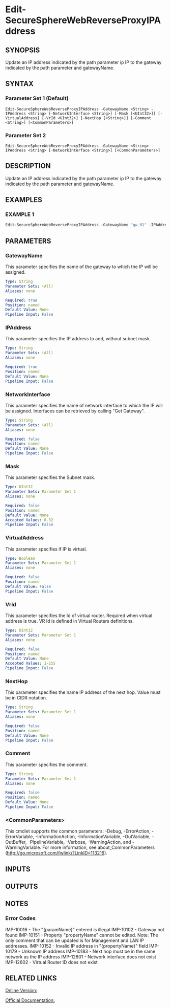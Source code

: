 ﻿# Edit-SecureSphereWebReverseProxyIPAddress

## SYNOPSIS
Update an IP address indicated by the path parameter ip IP to the gateway indicated by the path parameter and gatewayName.

## SYNTAX

### Parameter Set 1 (Default)
```
Edit-SecureSphereWebReverseProxyIPAddress -GatewayName <String> -IPAddress <String> [-NetworkInterface <String>] [-Mask [<UInt32>]] [-VirtualAddress] [-VrId <UInt32>] [-NextHop [<String>]] [-Comment <String>] [<CommonParameters>]
```

### Parameter Set 2
```
Edit-SecureSphereWebReverseProxyIPAddress -GatewayName <String> -IPAddress <String> [-NetworkInterface <String>] [<CommonParameters>]
```

## DESCRIPTION
Update an IP address indicated by the path parameter ip IP to the gateway indicated by the path parameter and gatewayName.

## EXAMPLES

### EXAMPLE 1

```powershell
Edit-SecureSphereWebReverseProxyIPAddress -GatewayName "gw_01" -IPAddress "10.1.1.12" -NetworkInterface "eth1" -Mask 24 -NextHop "10.2.0.255/24"
```

## PARAMETERS

### GatewayName
This parameter specifies the name of the gateway to which the IP will be assigned.

```yaml
Type: String
Parameter Sets: (All)
Aliases: none

Required: true
Position: named
Default Value: None
Pipeline Input: False
```

### IPAddress
This parameter specifies the IP address to add, without subnet mask.

```yaml
Type: String
Parameter Sets: (All)
Aliases: none

Required: true
Position: named
Default Value: None
Pipeline Input: False
```

### NetworkInterface
This parameter specifies the name of network interface to which the IP will be assigned. Interfaces can be retrieved by calling "Get Gateway".

```yaml
Type: String
Parameter Sets: (All)
Aliases: none

Required: false
Position: named
Default Value: None
Pipeline Input: False
```

### Mask
This parameter specifies the Subnet mask.

```yaml
Type: UInt32
Parameter Sets: Parameter Set 1
Aliases: none

Required: false
Position: named
Default Value: None
Accepted Values: 0-32
Pipeline Input: False
```

### VirtualAddress
This parameter specifies if IP is virtual.

```yaml
Type: Boolean
Parameter Sets: Parameter Set 1
Aliases: none

Required: false
Position: named
Default Value: False
Pipeline Input: False
```

### VrId
This parameter specifies the Id of virtual router. Required when virtual address is true. VR Id is defined in Virtual Routers definitions.

```yaml
Type: UInt32
Parameter Sets: Parameter Set 1
Aliases: none

Required: false
Position: named
Default Value: None
Accepted Values: 1-255
Pipeline Input: False
```

### NextHop
This parameter specifies the name IP address of the next hop. Value must be in CIDR notation.

```yaml
Type: String
Parameter Sets: Parameter Set 1
Aliases: none

Required: false
Position: named
Default Value: None
Pipeline Input: False
```

### Comment
This parameter specifies the comment.

```yaml
Type: String
Parameter Sets: Parameter Set 1
Aliases: none

Required: false
Position: named
Default Value: None
Pipeline Input: False
```

### \<CommonParameters\>
This cmdlet supports the common parameters: -Debug, -ErrorAction, -ErrorVariable, -InformationAction, -InformationVariable, -OutVariable, -OutBuffer, -PipelineVariable, -Verbose, -WarningAction, and -WarningVariable. For more information, see about_CommonParameters (http://go.microsoft.com/fwlink/?LinkID=113216).

## INPUTS

## OUTPUTS

## NOTES

### Error Codes
IMP-10016 - The "{paramName}" entered is illegal
IMP-10102 - Gateway not found
IMP-10151 - Property "propertyName" cannot be edited. Note: The only comment that can be updated is for Management and LAN IP addresses.
IMP-10152 - Invalid IP address in "{propertyName}" field
IMP-10179 - Unknown IP address
IMP-10183 - Next hop must be in the same network as the IP address
IMP-12601 - Network interface does not exist
IMP-12602 - Virtual Router ID does not exist

## RELATED LINKS

[Online Version:](https://github.com/akshinmustafayev/Documentation/MD)

[Official Documentation:](https://docs.imperva.com/bundle/v13.6-api-reference-guide/page/66819.htm)



